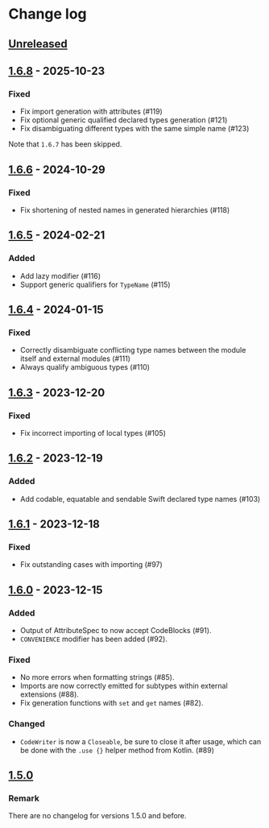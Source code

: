 # Change log

## [Unreleased]

## [1.6.8] - 2025-10-23

### Fixed

- Fix import generation with attributes (#119)
- Fix optional generic qualified declared types generation (#121)
- Fix disambiguating different types with the same simple name (#123)

Note that `1.6.7` has been skipped.

## [1.6.6] - 2024-10-29

### Fixed

- Fix shortening of nested names in generated hierarchies (#118)

## [1.6.5] - 2024-02-21

### Added

- Add lazy modifier (#116)
- Support generic qualifiers for `TypeName` (#115)

## [1.6.4] - 2024-01-15

### Fixed

- Correctly disambiguate conflicting type names between the module itself and external modules (#111)
- Always qualify ambiguous types (#110)

## [1.6.3] - 2023-12-20

### Fixed

- Fix incorrect importing of local types (#105)

## [1.6.2] - 2023-12-19

### Added

- Add codable, equatable and sendable Swift declared type names (#103)

## [1.6.1] - 2023-12-18

### Fixed

- Fix outstanding cases with importing (#97)

## [1.6.0] - 2023-12-15

### Added

- Output of AttributeSpec to now accept CodeBlocks (#91).
- `CONVENIENCE` modifier has been added (#92).

### Fixed

- No more errors when formatting strings (#85).
- Imports are now correctly emitted for subtypes within external extensions (#88).
- Fix generation functions with `set` and `get` names (#82).

### Changed

- `CodeWriter` is now a `Closeable`, be sure to close it after usage, which can be done with the `.use {}` helper method from Kotlin. (#89)

## [1.5.0]

### Remark

There are no changelog for versions 1.5.0 and before.

[Unreleased]: https://github.com/outfoxx/swiftpoet/compare/1.6.8...HEAD
[1.6.8]: https://github.com/outfoxx/swiftpoet/releases/tag/1.6.8
[1.6.6]: https://github.com/outfoxx/swiftpoet/releases/tag/1.6.6
[1.6.5]: https://github.com/outfoxx/swiftpoet/releases/tag/1.6.5
[1.6.4]: https://github.com/outfoxx/swiftpoet/releases/tag/1.6.4
[1.6.3]: https://github.com/outfoxx/swiftpoet/releases/tag/1.6.3
[1.6.2]: https://github.com/outfoxx/swiftpoet/releases/tag/1.6.2
[1.6.1]: https://github.com/outfoxx/swiftpoet/releases/tag/1.6.1
[1.6.0]: https://github.com/outfoxx/swiftpoet/releases/tag/1.6.0
[1.5.0]: https://github.com/outfoxx/swiftpoet/releases/tag/1.5.0
